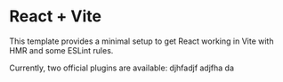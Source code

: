 # React + Vite

This template provides a minimal setup to get React working in Vite with HMR and some ESLint rules.

Currently, two official plugins are available:
djhfadjf
adjfha
da
